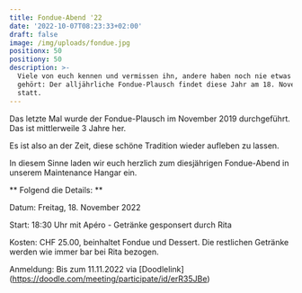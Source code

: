 ```yaml
---
title: Fondue-Abend '22
date: '2022-10-07T08:23:33+02:00'
draft: false
image: /img/uploads/fondue.jpg
positionx: 50
positiony: 50
description: >-
  Viele von euch kennen und vermissen ihn, andere haben noch nie etwas davon
  gehört: Der alljährliche Fondue-Plausch findet diese Jahr am 18. November
  statt.
---
```

Das letzte Mal wurde der Fondue-Plausch im November 2019 durchgeführt. Das ist mittlerweile 3 Jahre her.

Es ist also an der Zeit, diese schöne Tradition wieder aufleben zu lassen.


In diesem Sinne laden wir euch herzlich zum diesjährigen Fondue-Abend in unserem Maintenance Hangar ein.


** Folgend die Details: **

Datum: Freitag, 18. November 2022

Start: 18:30 Uhr mit Apéro - Getränke gesponsert durch Rita

Kosten: CHF 25.00, beinhaltet Fondue und Dessert. Die restlichen Getränke werden wie immer bar bei Rita bezogen.

Anmeldung: Bis zum 11.11.2022 via [Doodlelink] (https://doodle.com/meeting/participate/id/erR35JBe)
